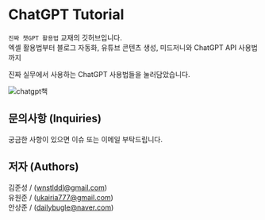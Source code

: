 # ChatGPT Tutorial
`진짜 챗GPT 활용법` 교재의 깃허브입니다.  
엑셀 활용법부터 블로그 자동화, 유튜브 콘텐츠 생성, 미드저니와 ChatGPT API 사용법까지  

진짜 실무에서 사용하는 ChatGPT 사용법들을 눌러담았습니다.

![chatgpt책](https://user-images.githubusercontent.com/73151616/224000639-16df8bf7-a4ea-443f-abe7-43a5fd506f2e.jpg)

문의사항 (Inquiries)
---
궁금한 사항이 있으면 이슈 또는 이메일 부탁드립니다.

저자 (Authors)
---
김준성 / (wnstlddl@gmail.com)  
유원준 / (ukairia777@gmail.com)  
안상준 / (dailybugle@naver.com)
